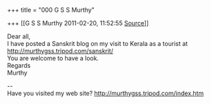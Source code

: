 +++
title = "000 G S S Murthy"

+++
[[G S S Murthy	2011-02-20, 11:52:55 [Source](https://groups.google.com/g/samskrita/c/avIwpugwAK0)]]



Dear all,  
I have posted a Sanskrit blog on my visit to Kerala as a tourist at  
<http://murthygss.tripod.com/sanskrit/>  
You are welcome to have a look.  
Regards  
Murthy  
  
--  
Have you visited my web site? <http://murthygss.tripod.com/index.htm>  
  

